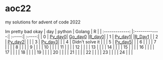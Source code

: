 # aoc22

my solutions for advent of code 2022

Im pretty bad  okay
| day  | python | Golang | R |
| :-------------: |:-------------:| :-----:| :-----:|
| 0 | [Py_day0](day0/aoc_day0.py)|  [Go_day0](day0/aoc_day0.go) |[R_day0](day0/aoc_day0.R)|
| 1 | [Py_day1](day1/aoc_day1.py)|  |[R_Day1](day1/aoc_day1.R) |
| 2 | [Py_day2](day2/aoc_day2.py)|  | |
| 3 | [Py_day3](day3/aoc_day3.py)|  |
| 4 |  Didn't solve it |  |
| 5 | [Py_day5](day5/aoc_day5.py)|  |
| 6 |      |  |
| 7 |      |  |
| 8 |      |  |
| 9 |      |  |
| 10 |      |  |
| 11 |      |  |
| 12 |      |  |
| 13 |      |  |
| 14 |      |  |
| 15 |      |  |
| 16 |      |  |
| 17 |      |  |
| 18 |      |  |
| 19 |      |  |
| 20 |      |  |
| 21 |      |  |
| 22 |      |  |
| 23 |      |  |
| 24 |      |  |
